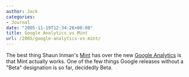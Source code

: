 ```yaml
---
author: Jack
categories:
- Journal
date: "2005-11-19T12:34:26+00:00"
title: Google Analytics vs Mint
url: /2005/google-analytics-vs-mint/
---
```


The best thing Shaun Inman's [Mint][1] has over the new [Google Analytics][2] is that Mint actually works. One of the few things Google releases without a "Beta" designation is so far, decidedly Beta.

 [1]: http://www.haveamint.com
 [2]: http://www.google.com/analytics